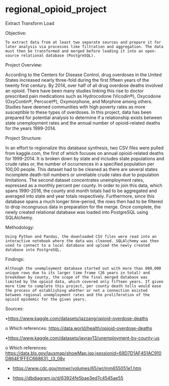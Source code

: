 # regional_opioid_project
Extract Transform Load

Objective:

    To extract data from at least two separate sources and prepare it for later analysis via processes like filtration and aggregation. The data must then be transformed and merged before loading it into an open-source relational database (PostgreSQL). 
    
Project Overview:

According to the Centers for Disease Control, drug overdoses in the United States increased nearly three-fold during the first fifteen years of the twenty first century. By 2014, over half of all drug overdose deaths involved an opioid. There have been many studies linking this rise to doctor prescribed pain medications such as Hydrocodone (Vicodin®), Oxycodone (OxyContin®, Percocet®), Oxymorphone, and Morphine among others. Studies have deemed communities with high poverty rates as more susceptible to these types of overdoses.  In this project, data has been prepared for potential analysis to determine if a relationship exists between state unemployment rates and the annual number of opioid-related deaths for the years 1999-2014. 

Project Structure:

In an effort to regionalize this database synthesis, two CSV files were pulled from kaggle.com, the first of which focuses on annual opioid-related deaths for 1999-2014. It is broken down by state and includes state populations and crude rates or, the number of occurrences in a specified population per 100,00 people. This dataset had to be cleaned as there are several states incomplete death-toll numbers or unreliable crude rates due to population limitations. 
The second dataset concentrates unemployment rates, expressed as a monthly percent per county.  In order to join this data, which spans 1990-2016, the county and month totals had to be aggregated and averaged into state and year totals respectively. Furthermore, since this database spans a much longer time-period, the rows then had to be filtered to drop incongruous data in preparation for the merge. Once complete, the newly created relational database was loaded into PostgreSQL using SQLAlchemy.

Methodology:

    Using Python and Pandas, the downloaded CSV files were read into an interactive notebook where the data was cleaned. SQLAlchemy was then used to connect to a local database and upload the newly created database into PostgreSQL. 

Findings:

    Although the unemployment database started out with more than 800,000 unique rows due to its larger time frame (26 years in total) and breakdown by county, the scope of the final merged database was limited by the opioid data, which covered only fifteen years. If given more time to complete this project, per county death tolls would ease the process of establishing whether or not a connection existed between regional unemployment rates and the proliferation of the opioid epidemic for the given years. 
    
Sources:
    
•https://www.kaggle.com/datasets/jazzang/opioid-overdose-deaths 

o    Which references: https://data.world/health/opioid-overdose-deaths

•https://www.kaggle.com/datasets/jayrav13/unemployment-by-county-us

o    Which references:   https://data.bls.gov/lausmap/showMap.jsp;jsessionid=69D7D1AF451AC910D864E1FFEC668631._t3_08v

- https://www.cdc.gov/mmwr/volumes/65/wr/mm655051e1.htm

- https://dbdiagram.io/d/63924fe5bae3ed7c4545ae55
